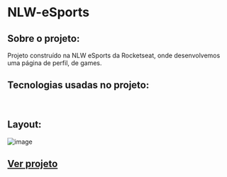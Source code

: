 # NLW-eSports

## Sobre o projeto:

Projeto construído na NLW eSports da Rocketseat, onde desenvolvemos uma página de perfil, de games.

## Tecnologias usadas no projeto:

<img src="https://img.shields.io/badge/HTML5-E34F26?style=for-the-badge&logo=html5&logoColor=white" alt="">
<img src="https://img.shields.io/badge/CSS3-1572B6?style=for-the-badge&logo=css3&logoColor=white" alt="">

## Layout:

![image](https://user-images.githubusercontent.com/105132452/190487526-6647ee41-cf36-4bde-a172-aeb3b50824e9.png)

## <a href="https://andersonrs080.github.io/NLW-eSports/">Ver projeto</a>
<!--# Autor:-->


